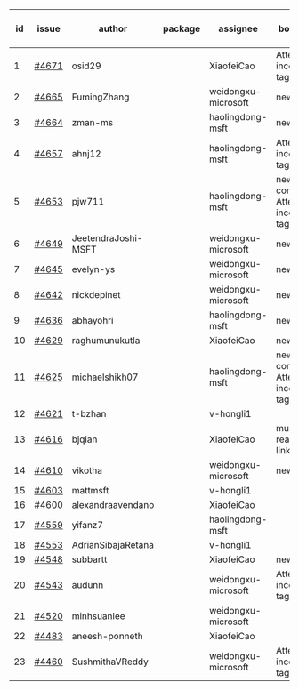 | id | issue | author | package | assignee | bot advice | created date of issue | target release date | date from target |
| ------ | ------ | ------ | ------ | ------ | ------ | ------ | ------ | :-----: |
| 1 | [#4671](https://github.com/Azure/sdk-release-request/issues/4671) | osid29 |  | XiaofeiCao | Attention to inconsistent tag | 10-23 | 11-24 |  |
| 2 | [#4665](https://github.com/Azure/sdk-release-request/issues/4665) | FumingZhang |  | weidongxu-microsoft | new issue. | 10-20 | 11-24 |  |
| 3 | [#4664](https://github.com/Azure/sdk-release-request/issues/4664) | zman-ms |  | haolingdong-msft | new issue. | 10-18 | 11-24 |  |
| 4 | [#4657](https://github.com/Azure/sdk-release-request/issues/4657) | ahnj12 |  | haolingdong-msft | Attention to inconsistent tag | 10-17 | 11-24 |  |
| 5 | [#4653](https://github.com/Azure/sdk-release-request/issues/4653) | pjw711 |  | haolingdong-msft | new comment. Attention to inconsistent tag | 10-13 | 11-24 |  |
| 6 | [#4649](https://github.com/Azure/sdk-release-request/issues/4649) | JeetendraJoshi-MSFT |  | weidongxu-microsoft | new issue. | 10-13 | 11-24 |  |
| 7 | [#4645](https://github.com/Azure/sdk-release-request/issues/4645) | evelyn-ys |  | weidongxu-microsoft | new issue. | 10-13 | 10-27 |  |
| 8 | [#4642](https://github.com/Azure/sdk-release-request/issues/4642) | nickdepinet |  | weidongxu-microsoft | new issue. | 10-12 | 10-27 |  |
| 9 | [#4636](https://github.com/Azure/sdk-release-request/issues/4636) | abhayohri |  | haolingdong-msft | new issue. | 10-12 | 10-27 |  |
| 10 | [#4629](https://github.com/Azure/sdk-release-request/issues/4629) | raghumunukutla |  | XiaofeiCao | new issue. | 10-12 | 10-27 |  |
| 11 | [#4625](https://github.com/Azure/sdk-release-request/issues/4625) | michaelshikh07 |  | haolingdong-msft | new comment. Attention to inconsistent tag | 10-09 | 10-27 |  |
| 12 | [#4621](https://github.com/Azure/sdk-release-request/issues/4621) | t-bzhan |  | v-hongli1 |  | 10-08 |  | 0 |
| 13 | [#4616](https://github.com/Azure/sdk-release-request/issues/4616) | bjqian |  | XiaofeiCao | multi readme link! | 10-07 | 10-27 |  |
| 14 | [#4610](https://github.com/Azure/sdk-release-request/issues/4610) | vikotha |  | weidongxu-microsoft | new issue. | 10-06 | 10-27 |  |
| 15 | [#4603](https://github.com/Azure/sdk-release-request/issues/4603) | mattmsft |  | v-hongli1 |  | 10-03 |  | 0 |
| 16 | [#4600](https://github.com/Azure/sdk-release-request/issues/4600) | alexandraavendano |  | XiaofeiCao |  | 10-02 | 10-27 |  |
| 17 | [#4559](https://github.com/Azure/sdk-release-request/issues/4559) | yifanz7 |  | haolingdong-msft |  | 09-25 | 10-27 |  |
| 18 | [#4553](https://github.com/Azure/sdk-release-request/issues/4553) | AdrianSibajaRetana |  | v-hongli1 |  | 09-22 |  | 0 |
| 19 | [#4548](https://github.com/Azure/sdk-release-request/issues/4548) | subbartt |  | XiaofeiCao | new issue. | 09-22 | 10-27 |  |
| 20 | [#4543](https://github.com/Azure/sdk-release-request/issues/4543) | audunn |  | weidongxu-microsoft | Attention to inconsistent tag | 09-21 | 10-27 |  |
| 21 | [#4520](https://github.com/Azure/sdk-release-request/issues/4520) | minhsuanlee |  | weidongxu-microsoft |  | 09-13 | 10-27 |  |
| 22 | [#4483](https://github.com/Azure/sdk-release-request/issues/4483) | aneesh-ponneth |  | XiaofeiCao |  | 08-31 | 09-22 |  |
| 23 | [#4460](https://github.com/Azure/sdk-release-request/issues/4460) | SushmithaVReddy |  | weidongxu-microsoft | Attention to inconsistent tag | 08-23 | 09-22 |  |

